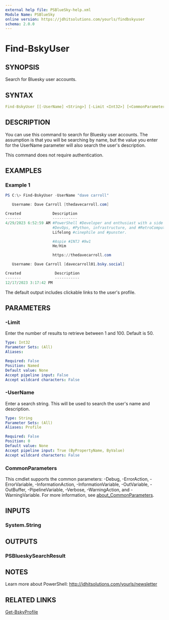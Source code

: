 ```yaml
---
external help file: PSBlueSky-help.xml
Module Name: PSBlueSky
online version: https://jdhitsolutions.com/yourls/findbskyuser
schema: 2.0.0
---
```


# Find-BskyUser

## SYNOPSIS

Search for Bluesky user accounts.

## SYNTAX

```yaml
Find-BskyUser [[-UserName] <String>] [-Limit <Int32>] [<CommonParameters>]
```

## DESCRIPTION

You can use this command to search for Bluesky user accounts. The assumption is that you will be searching by name, but the value you enter for the UserName parameter will also search the user's description.

This command does not require authentication.

## EXAMPLES

### Example 1

```powershell
PS C:\> Find-BskyUser -UserName "dave carroll"

   Username: Dave Carroll [thedavecarroll.com]

Created              Description
-------              -----------
4/29/2023 6:52:59 AM #PowerShell #Developer and enthusiast with a side of
                     #DevOps, #Python, infrastructure, and #RetroComputing.
                     Lifelong #cinephile and #punster.

                     #Aspie #INTJ #9w1
                     He/Him

                     https://thedavecarroll.com

   Username: Dave Carroll [davecarroll01.bsky.social]

Created               Description
-------               -----------
12/17/2023 3:17:42 PM
```

The default output includes clickable links to the user's profile.

## PARAMETERS

### -Limit

Enter the number of results to retrieve between 1 and 100.
Default is 50.

```yaml
Type: Int32
Parameter Sets: (All)
Aliases:

Required: False
Position: Named
Default value: None
Accept pipeline input: False
Accept wildcard characters: False
```

### -UserName

Enter a search string. This will be used to search the user's name and description.

```yaml
Type: String
Parameter Sets: (All)
Aliases: Profile

Required: False
Position: 0
Default value: None
Accept pipeline input: True (ByPropertyName, ByValue)
Accept wildcard characters: False
```

### CommonParameters

This cmdlet supports the common parameters: -Debug, -ErrorAction, -ErrorVariable, -InformationAction, -InformationVariable, -OutVariable, -OutBuffer, -PipelineVariable, -Verbose, -WarningAction, and -WarningVariable. For more information, see [about_CommonParameters](http://go.microsoft.com/fwlink/?LinkID=113216).

## INPUTS

### System.String

## OUTPUTS

### PSBlueskySearchResult

## NOTES

Learn more about PowerShell: http://jdhitsolutions.com/yourls/newsletter

## RELATED LINKS

[Get-BskyProfile](Get-BskyProfile.md)
